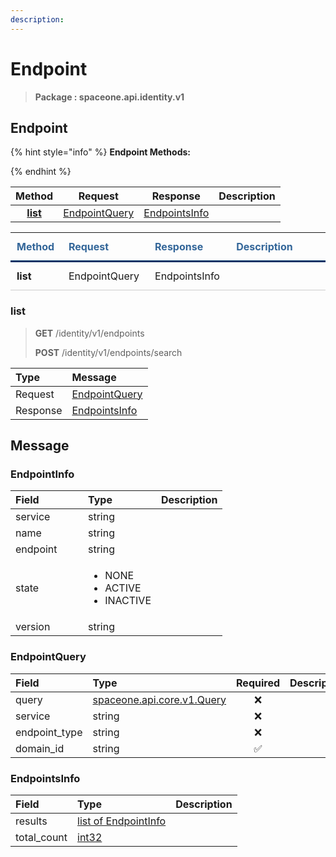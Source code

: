 ```yaml
---
description:  
---
```

# Endpoint

>  **Package : spaceone.api.identity.v1**

## Endpoint

{% hint style="info" %}
**Endpoint Methods:**

{%  endhint %}


| Method | Request | Response | Description |
| :-----: | :--------: | :--------: | :-------------------- |
| [**list**](endpoint.md#list)|   [EndpointQuery](endpoint.md#endpointquery) |   [EndpointsInfo](endpoint.md#endpointsinfo) |  |TEST

<table style="border-collapse: collapse; text-align: left; line-height: 1.5;">
    <thead>
    <tr>
      <th scope="cols" style="padding: 10px; font-weight: bold; vertical-align: top; color: #369; border-bottom: 3px solid #036;">Method</th>
      <th scope="cols" style="padding: 10px; font-weight: bold; vertical-align: top; color: #369; border-bottom: 3px solid #036;">Request</th>
      <th scope="cols" style="padding: 10px; font-weight: bold; vertical-align: top; color: #369; border-bottom: 3px solid #036;">Response</th>
      <th scope="cols" style="padding: 10px; font-weight: bold; vertical-align: top; color: #369; border-bottom: 3px solid #036;">Description</th>
    </tr>
    </thead>
    <tbody>
    <tr>
      <th scope="row" style="width: 80px; padding: 10px; font-weight: bold; vertical-align: top; border-bottom: 1px solid #ccc;">list</th>
      <td style="width: 150px; padding: 10px; vertical-align: top; border-bottom: 1px solid #ccc;">   EndpointQuery </td>
      <td style="width: 150px; padding: 10px; vertical-align: top; border-bottom: 1px solid #ccc;">   EndpointsInfo </td>
      <td style="width: 400px; padding: 10px; vertical-align: top; border-bottom: 1px solid #ccc;"></td>
    </tr></tbody>
</table> 
 

 
### list
> **GET** /identity/v1/endpoints
>
> **POST** /identity/v1/endpoints/search



| Type | Message |
| :--- | :--- |
| Request | [EndpointQuery](endpoint.md#endpointquery) |
| Response |  [EndpointsInfo](endpoint.md#endpointsinfo)  |


## 

## Message

### EndpointInfo
<table>
  <thead>
    <tr>
      <th style="text-align:left; width:100px;">Field</th>
      <th style="text-align:left">Type</th>
      <th style="text-align:left">Description</th>
    </tr>
  </thead>
  <tbody>
    <tr>
      <td style="text-align:left; width:100px;">service</td>
      <td style="text-align:left">string</td>
<td style="text-align:left"></td>

   </tr>
    <tr>
      <td style="text-align:left; width:100px;">name</td>
      <td style="text-align:left">string</td>
<td style="text-align:left"></td>

   </tr>
    <tr>
      <td style="text-align:left; width:100px;">endpoint</td>
      <td style="text-align:left">string</td>
<td style="text-align:left"></td>

   </tr>
    <tr>
      <td style="text-align:left; width:100px;">state</td>
      <td style="text-align:left"><ul>
          	<li>NONE</li>
          	<li>ACTIVE</li>
          	<li>INACTIVE</li>
        </ul></td>
<td style="text-align:left"></td>

   </tr>
    <tr>
      <td style="text-align:left; width:100px;">version</td>
      <td style="text-align:left">string</td>
<td style="text-align:left"></td>

   </tr>
  </tbody>
</table>



### EndpointQuery
| Field | Type | Required | Description |
| :--- | :--- | :---: | :--- |
| query |[spaceone.api.core.v1.Query](https://spaceone-dev.gitbook.io/api-reference/common-v1/search-query)|❌| |
| service |string|❌| |
| endpoint_type |string|❌| |
| domain_id |string|✅| |

### EndpointsInfo
| Field | Type |  Description |
| :--- | :--- | :--- |
| results |[list of EndpointInfo](endpoint.md#endpointinfo) | |
| total_count |[int32](https://github.com/protocolbuffers/protobuf/blob/master/src/google/protobuf/type.proto) | |

